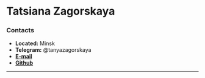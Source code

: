 # Tatsiana Zagorskaya


### Contacts

- **Located:** Minsk  
- **Telegram:** @tanyazagorskaya 
- **[E-mail](taniazag89@gmail.com)** 
- **[Github](https://github.com/use-your-brai-n)**

***
